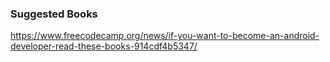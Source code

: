 ### Suggested Books

https://www.freecodecamp.org/news/if-you-want-to-become-an-android-developer-read-these-books-914cdf4b5347/
